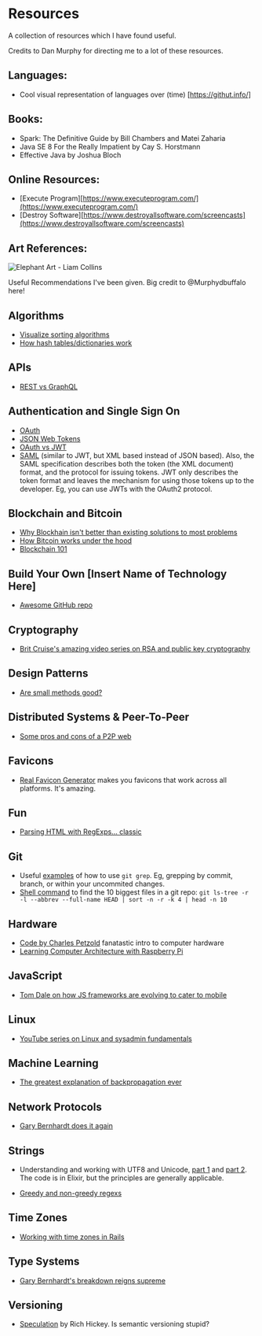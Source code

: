 # Resources
A collection of resources which I have found useful.

Credits to Dan Murphy for directing me to a lot of these resources.

## Languages:
- Cool visual representation of languages over (time) [https://githut.info/]

## Books:
- Spark: The Definitive Guide by Bill Chambers and Matei Zaharia
- Java SE 8 For the Really Impatient by Cay S. Horstmann
- Effective Java by Joshua Bloch

## Online Resources:
- [Execute Program][https://www.executeprogram.com/](https://www.executeprogram.com/)
- [Destroy Software][https://www.destroyallsoftware.com/screencasts](https://www.destroyallsoftware.com/screencasts)

## Art References:

![Elephant Art - Liam Collins](https://user-images.githubusercontent.com/54238206/154375854-df36da6c-c97c-4889-8ac6-c5e0708436d5.jpg "Elephant Art")


Useful Recommendations I've been given. Big credit to @Murphydbuffalo here!
## Algorithms
+ [Visualize sorting algorithms](https://www.toptal.com/developers/sorting-algorithms)
+ [How hash tables/dictionaries work](https://stackoverflow.com/questions/730620/how-does-a-hash-table-work)

## APIs
+ [REST vs GraphQL](https://philsturgeon.uk/api/2017/01/24/graphql-vs-rest-overview/)

## Authentication and Single Sign On
+ [OAuth](https://gist.github.com/mziwisky/10079157)
+ [JSON Web Tokens](https://jwt.io/introduction/)
+ [OAuth vs JWT](https://community.apigee.com/questions/21139/jwt-vs-oauth.html)
+ [SAML](https://developers.onelogin.com/saml) (similar to JWT, but XML based instead of JSON based). Also, the SAML specification describes both the token (the XML document) format, and the protocol for issuing tokens. JWT only describes the token format and leaves the mechanism for using those tokens up to the developer. Eg, you can use JWTs with the OAuth2 protocol.

## Blockchain and Bitcoin
+ [Why Blockhain isn't better than existing solutions to most problems](https://medium.com/@kaistinchcombe/decentralized-and-trustless-crypto-paradise-is-actually-a-medieval-hellhole-c1ca122efdec)
+ [How Bitcoin works under the hood](https://www.youtube.com/watch?v=Lx9zgZCMqXE)
+ [Blockchain 101](https://www.youtube.com/watch?v=_160oMzblY8)

## Build Your Own [Insert Name of Technology Here]
+ [Awesome GitHub repo](https://github.com/danistefanovic/build-your-own-x)

## Cryptography
+ [Brit Cruise's amazing video series on RSA and public key cryptography](https://www.youtube.com/playlist?list=PLB4D701646DAF0817)

## Design Patterns
+ [Are small methods good?](https://www.bignerdranch.com/blog/youre-killing-me-smalls-are-small-methods-good/)

## Distributed Systems & Peer-To-Peer
+ [Some pros and cons of a P2P web](https://blog.datproject.org/2016/12/12/reader-privacy-on-the-p2p-web/)

## Favicons
+ [Real Favicon Generator](https://realfavicongenerator.net/) makes you favicons that work across all platforms. It's amazing.

## Fun
+ [Parsing HTML with RegExps... classic](https://stackoverflow.com/questions/1732348/regex-match-open-tags-except-xhtml-self-contained-tags)

## Git
+ Useful [examples](http://travisjeffery.com/b/2012/02/search-a-git-repo-like-a-ninja/#practical-examples) of how to use `git grep`. Eg, grepping by commit, branch, or within your uncommited changes.
+ [Shell command](https://stackoverflow.com/questions/9456550/how-to-find-the-n-largest-files-in-a-git-repository) to find the 10 biggest files in a git repo: `git ls-tree -r -l --abbrev --full-name HEAD | sort -n -r -k 4 | head -n 10`

## Hardware
+ [Code by Charles Petzold](https://www.goodreads.com/book/show/44882.Code) fanatastic intro to computer hardware
+ [Learning Computer Architecture with Raspberry Pi](https://www.wiley.com/en-us/Learning+Computer+Architecture+with+Raspberry+Pi-p-9781119183938)

## JavaScript
+ [Tom Dale on how JS frameworks are evolving to cater to mobile](https://medium.com/@tomdale/making-the-jump-how-desktop-era-frameworks-can-thrive-on-mobile-3b611008118d)


## Linux
+ [YouTube series on Linux and sysadmin fundamentals](https://www.youtube.com/playlist?list=PLtK75qxsQaMLZSo7KL-PmiRarU7hrpnwK)

## Machine Learning
+ [The greatest explanation of backpropagation ever](http://cs231n.github.io/optimization-2/)

## Network Protocols
+ [Gary Bernhardt does it again](https://www.destroyallsoftware.com/compendium/network-protocols?share_key=5d410cb65c6e81bd)

## Strings
+ Understanding and working with UTF8 and Unicode, [part 1](https://www.bignerdranch.com/blog/unicode-and-utf-8-explained/) and [part 2](https://www.bignerdranch.com/blog/elixir-and-unicode-part-2-working-with-unicode-strings/). The code is in Elixir, but the principles are generally applicable.

+ [Greedy and non-greedy regexs](http://eloquentjavascript.net/09_regexp.html)

## Time Zones
+ [Working with time zones in Rails](https://robots.thoughtbot.com/its-about-time-zones)

## Type Systems
+ [Gary Bernhardt's breakdown reigns supreme](https://www.destroyallsoftware.com/compendium/types?share_key=427306bd5c0dc2c9)

## Versioning
+ [Speculation](https://www.youtube.com/watch?v=oyLBGkS5ICk) by Rich Hickey. Is semantic versioning stupid?

